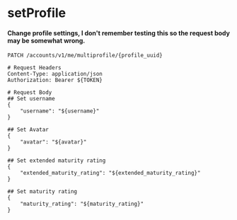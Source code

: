 setProfile
===========

#### Change profile settings, I don't remember testing this so the request body may be somewhat wrong.

```http
PATCH /accounts/v1/me/multiprofile/{profile_uuid}

# Request Headers
Content-Type: application/json
Authorization: Bearer ${TOKEN}

# Request Body
## Set username
{
    "username": "${username}"
}

## Set Avatar
{
    "avatar": "${avatar}"
}

## Set extended maturity rating
{
    "extended_maturity_rating": "${extended_maturity_rating}"
}

## Set maturity rating
{
    "maturity_rating": "${maturity_rating}"
}
```
